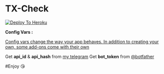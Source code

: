 # TX-Check



<a href="https://heroku.com/deploy">
  <img src="https://www.herokucdn.com/deploy/button.svg" alt="Deploy To Heroku">
</a>









<abbr><b>Config Vars :</b></abbr>








<ins>Config vars change the way your app behaves. In addition to creating your own, some add-ons come with their own </ins>

Get <b>api_id</b> & <b>api_hash</b> from <a href="https://my.telegram.org"> my telegram</a>
Get <b>bot_token</b> from <a href="https://t.me/botfather"> @botfather</a> 


#Enjoy 😘 
